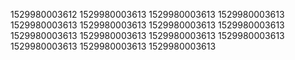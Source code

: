 1529980003612
1529980003613
1529980003613
1529980003613
1529980003613
1529980003613
1529980003613
1529980003613
1529980003613
1529980003613
1529980003613
1529980003613
1529980003613
1529980003613
1529980003613